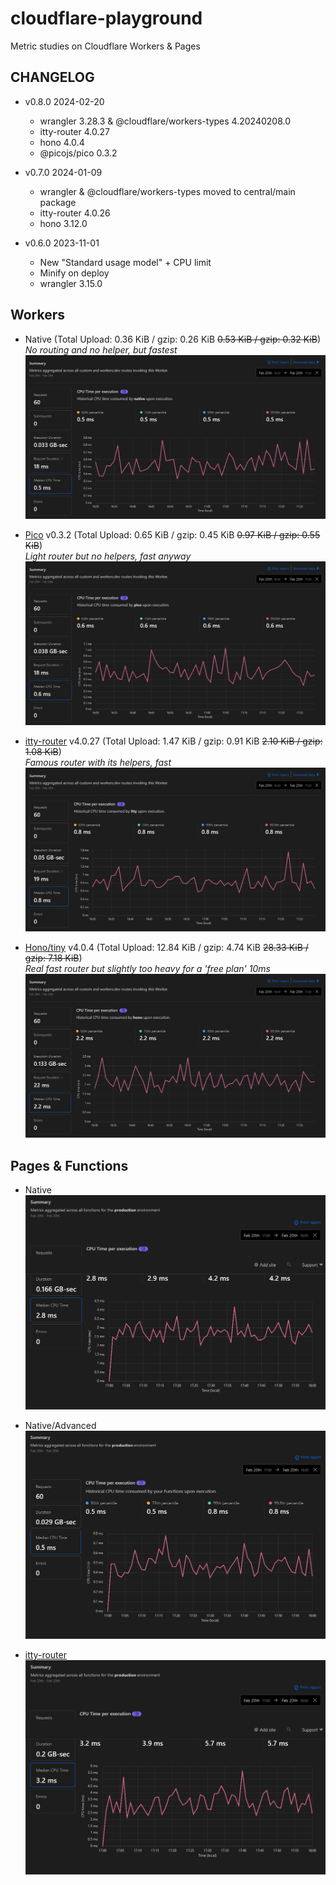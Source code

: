 # cloudflare-playground

Metric studies on Cloudflare Workers & Pages

## CHANGELOG

- v0.8.0 2024-02-20

  - wrangler 3.28.3 & @cloudflare/workers-types 4.20240208.0
  - itty-router 4.0.27
  - hono 4.0.4
  - @picojs/pico 0.3.2

- v0.7.0 2024-01-09

  - wrangler & @cloudflare/workers-types moved to central/main package
  - itty-router 4.0.26
  - hono 3.12.0

- v0.6.0 2023-11-01

  - New "Standard usage model" + CPU limit
  - Minify on deploy
  - wrangler 3.15.0

## Workers

- Native (Total Upload: 0.36 KiB / gzip: 0.26 KiB ~~0.53 KiB / gzip: 0.32 KiB~~) \
  _No routing and no helper, but fastest_
  ![worker native](images/worker-native.png)

- [Pico](https://github.com/yusukebe/pico) v0.3.2 (Total Upload: 0.65 KiB / gzip: 0.45 KiB ~~0.97 KiB / gzip: 0.55 KiB~~) \
  _Light router but no helpers, fast anyway_
  ![worker pico](images/worker-pico.png)

- [itty-router](https://github.com/kwhitley/itty-router) v4.0.27 (Total Upload: 1.47 KiB / gzip: 0.91 KiB ~~2.10 KiB / gzip: 1.08 KiB~~) \
  _Famous router with its helpers, fast_
  ![worker itty-router](images/worker-itty.png)

- [Hono/tiny](https://github.com/honojs/hono) v4.0.4 (Total Upload: 12.84 KiB / gzip: 4.74 KiB ~~28.33 KiB / gzip: 7.18 KiB~~) \
  _Real fast router but slightly too heavy for a 'free plan' 10ms_
  ![worker hono](images/worker-hono.png)

## Pages & Functions

- Native
  ![pages native](images/pages-native.png)

- Native/Advanced
  ![pages native](images/pages-advanced.png)

- [itty-router](https://github.com/kwhitley/itty-router)
  ![pages itty-router](images/pages-itty.png)
